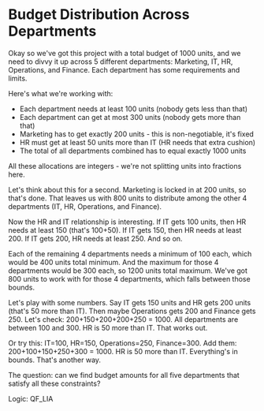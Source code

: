 # Budget Distribution Across Departments

Okay so we've got this project with a total budget of 1000 units, and we need to divvy it up across 5 different departments: Marketing, IT, HR, Operations, and Finance. Each department has some requirements and limits.

Here's what we're working with:
- Each department needs at least 100 units (nobody gets less than that)
- Each department can get at most 300 units (nobody gets more than that)
- Marketing has to get exactly 200 units - this is non-negotiable, it's fixed
- HR must get at least 50 units more than IT (HR needs that extra cushion)
- The total of all departments combined has to equal exactly 1000 units

All these allocations are integers - we're not splitting units into fractions here.

Let's think about this for a second. Marketing is locked in at 200 units, so that's done. That leaves us with 800 units to distribute among the other 4 departments (IT, HR, Operations, and Finance).

Now the HR and IT relationship is interesting. If IT gets 100 units, then HR needs at least 150 (that's 100+50). If IT gets 150, then HR needs at least 200. If IT gets 200, HR needs at least 250. And so on.

Each of the remaining 4 departments needs a minimum of 100 each, which would be 400 units total minimum. And the maximum for those 4 departments would be 300 each, so 1200 units total maximum. We've got 800 units to work with for those 4 departments, which falls between those bounds.

Let's play with some numbers. Say IT gets 150 units and HR gets 200 units (that's 50 more than IT). Then maybe Operations gets 200 and Finance gets 250. Let's check: 200+150+200+200+250 = 1000. All departments are between 100 and 300. HR is 50 more than IT. That works out.

Or try this: IT=100, HR=150, Operations=250, Finance=300. Add them: 200+100+150+250+300 = 1000. HR is 50 more than IT. Everything's in bounds. That's another way.

The question: can we find budget amounts for all five departments that satisfy all these constraints?

Logic: QF_LIA
